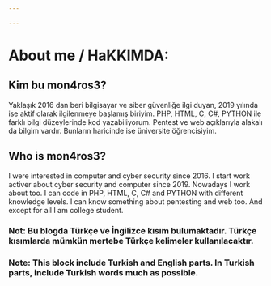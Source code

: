```yaml
---

---
```

# About me / HaKKIMDA: 

## Kim bu mon4ros3?

Yaklaşık 2016 dan beri bilgisayar ve siber güvenliğe ilgi duyan, 2019 yılında ise aktif olarak ilgilenmeye başlamış biriyim. PHP, HTML, C, C#, PYTHON ile farklı bilgi düzeylerinde kod yazabiliyorum. Pentest ve web açıklarıyla alakalı da bilgim vardır. Bunların haricinde ise üniversite öğrencisiyim.

## Who is mon4ros3?
I were interested in computer and cyber security since 2016. I start work activer about cyber security and computer since 2019. Nowadays I work about too. I can code in PHP, HTML, C, C# and PYTHON with different knowledge levels. I can know something about pentesting and web too. And except for all I am college student.

### Not: Bu blogda Türkçe ve İngilizce kısım bulumaktadır. Türkçe kısımlarda mümkün mertebe Türkçe kelimeler kullanılacaktır.
### Note: This block include Turkish and English parts. In Turkish parts, include Turkish words much as possible. 
```
